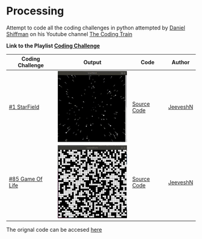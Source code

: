 # Processing
Attempt to code all the coding challenges in python attempted by [Daniel Shiffman](https://github.com/shiffman) on his Youtube channel [The Coding Train](https://www.youtube.com/channel/UCvjgXvBlbQiydffZU7m1_aw)  
  
**Link to the Playlist [Coding Challenge](https://www.youtube.com/playlist?list=PLRqwX-V7Uu6ZiZxtDDRCi6uhfTH4FilpH)**

Coding Challenge | Output | Code | Author
-----------------|--------|------ | ------
[#1 StarField](https://youtu.be/17WoOqgXsRM) | <img src="/extras/StarField.gif" width="200"> | [Source Code](./StarField.pyde) | [JeeveshN](https://github.com/JeeveshN)
[#85 Game Of Life](https://youtu.be/FWSR_7kZuYg) | <img src="/extras/GameOfLife.gif" width="200"> | [Source Code](./StarField.pyde) | [JeeveshN](https://github.com/JeeveshN)

The orignal code can be accesed [here](https://github.com/CodingTrain/website/tree/master/CodingChallenges)
